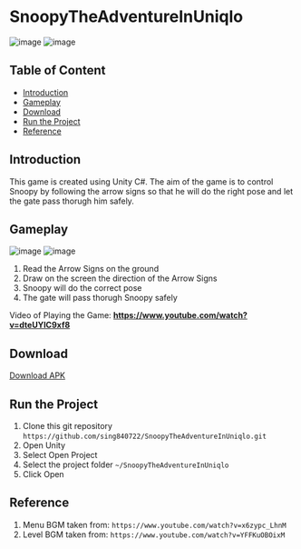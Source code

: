 # SnoopyTheAdventureInUniqlo
![image](https://user-images.githubusercontent.com/9387781/69010672-caf4c680-0959-11ea-8212-60b19208d340.png)
![image](https://user-images.githubusercontent.com/9387781/69010729-52dad080-095a-11ea-9412-78a875addd9f.png)

## Table of Content
* [Introduction](#introduction)
* [Gameplay](#gameplay)
* [Download](#download-and-setup)
* [Run the Project](#run-the-project)
* [Reference](#reference)

## Introduction
This game is created using Unity C#. The aim of the game is to control Snoopy by following the arrow signs so that he will do the right pose and let the gate pass thorugh him safely.

## Gameplay
![image](https://user-images.githubusercontent.com/9387781/68892906-ea9eab80-071b-11ea-91b9-a39be4abb5c9.png)
![image](https://user-images.githubusercontent.com/9387781/68905062-cea90300-0737-11ea-9ed3-00e78c37de2e.png)
1. Read the Arrow Signs on the ground
2. Draw on the screen the direction of the Arrow Signs
3. Snoopy will do the correct pose
4. The gate will pass thorugh Snoopy safely

Video of Playing the Game: **https://www.youtube.com/watch?v=dteUYIC9xf8**

## Download
[Download APK](https://drive.google.com/open?id=1OlmOLiPiV_8hWz28bV9pCWCmoL3Cf5tO)

## Run the Project
1. Clone this git repository ``https://github.com/sing840722/SnoopyTheAdventureInUniqlo.git``
2. Open Unity
3. Select Open Project
4. Select the project folder ``~/SnoopyTheAdventureInUniqlo``
5. Click Open

## Reference
1. Menu BGM taken from: `https://www.youtube.com/watch?v=x6zypc_LhnM`
2. Level BGM taken from: `https://www.youtube.com/watch?v=YFFKuOBOixM`
